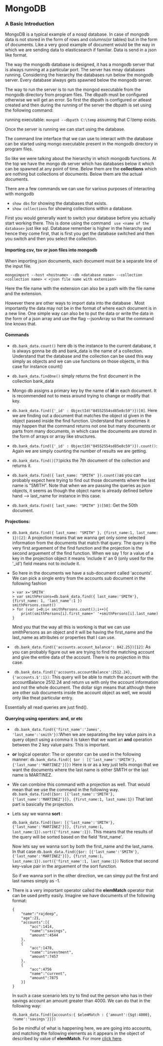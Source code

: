 # MongoDB

### A Basic Introduction

MongoDB is a typical example of a nosql database. In case of mongodb data is not stored in the form of rows and columns(or tables) but in the form of documents. Like a very good example of document would be the way in which we are sending data to elasticsearch if familiar. Data is send in a json like format. 

The way the mongodb database is designed, it has a mongodb server that is always running at a particular port. The server has mnay databases running. Considering the hierarchy the databases run below the mongodb server. Every database always gets spawned below the mongodb server.

The way to run the server is to run the mongod executable from the mongodb directory from program files. The dbpath must be configured otherwise we will get an error. So first the dbpath is configured or atleast created and then during the running of the server the dbpath is set using the following command:

running executable: ``` mongod --dbpath C:\temp ``` assuming that C:\temp exists.

Once the server is running we can start using the database.

The command line interface that we can use to interact with the database can be started using mongo executable present in the mongodb directory in program files.

So like we were talking about the hierarchy in which mongodb functions. At the top we have the mongo db server which has databases below it which can be spawned at any point of time. Below them are the **collections** which are nothing but collections of documents. Below them are the actual documents.

There are a few commands we can use for various purposes of interacting with mongodb

- ``` show dbs ``` for showing the databases that exists.
- ``` show collections ``` for showing collections within a 
database.

First you would generally want to switch your database before you actually start working there. This is done using the command ``` use <name of the database>``` just like sql. Database remember is higher in the hierarchy and hence they come first, that is first you get the database switched and then you switch and then you select the collection.

#### Importing csv, tsv or json files into mongodb

When importing json documents, each document must be a separate line of the input file.

```
mongoimport --host <hostname> --db <database name> --collection <collection name> < <json file name with extension> 
```

Here the file name with the extension can also be a path with the file name and the extension.

However there are other ways to import data into the database . Most importantly the data may not be in the format of where each document is in a new line. One simple way can also be to put the data or write the data in the form of a json array and use the flag --jsonArray so that the command line knows that.

#### Commands

- ``` db.bank_data.count() ``` here db is the instance to the current database, it is always gonna be db and bank_data is the name of a collection. Understand that the database and the collection can be used this way simply as objects and we can use functions on those objects, in this case for instance count()

- ``` db.bank_data.findOne() ``` simply returns the first document in the collection bank_data

- Mongo db assigns a primary key by the name of **id** in each document. It is recommended not to mess around trying to change or modify that key.

- ``` db.bank_data.find({'_id' : ObjectId("84552554sd85e8c59")})[0] ```. Here we are finding out a document that matches the object id given in the object passed inside the find function. Understand that sometimes it may happen that the command returns not one but many documents or parts from many documents, in which case the documents are stored in the form of arrays or array like structures. 

- ``` db.bank_data.find({'_id' : ObjectId("84552554sd85e8c59")}).count() ```: Again we are simply counting the number of results we are getting.

- ``` db.bank_data.find()[7] ```picks the 7th document of the collection and returns it.

- ``` db.bank_data.find({ last_name: "SMITH" }).count() ```as you can probably expect here trying to find out those documents where the last name is "SMITH". Note that when we are passing the queries as json objects, it seems as though the object name is already defined before hand --> last_name for instance in this case.

- ``` db.bank_data.find({ last_name: "SMITH" })[50] ```: Get the 50th document.

#### Projections:

- ``` db.bank_data.find({ last_name: "SMITH" }, {first_name:1, last_name: 1})[2] ```: A projection means that we wanna get only some selected information from the documents that match that query. The query is the very first arguement of the find function and the projection is the second arguement of the find function. When we say 1 for a value of a key in the projection object it means 'include it' an 0 (only used for the '_id') field means not to include it.

- So here in the documents we have a sub-document called 'accounts'. We can pick a single entry from the accounts sub document in the following fashion
    ```     
    > var x='SMITH'
    > var smithPersons=db.bank_data.find({ last_name:'SMITH'}, {first_name: 1, 'last_name':1 })
    smithPersons.count()
    > for (var i=0;i< smithPersons.count();i++){
        print(smithPersons[i].first_name+' '+smithPersons[i].last_name)
    }
    ```
    Mind you that the way all this is working is that we can use smithPersons as an object and it will be having the first_name and the last_name as attributes or properties that I can use.

- ``` db.bank_data.find({'accounts.account_balance': 842.25})[12]```: As you can probably figure out we are trying to find the matching account and give the entire data of the account. There is no projection in this case.  

- ``` db.bank_data.find({'accounts.accountBalance':2512.24}, {'accounts.$':1})```: This query will be able to match the account with the accountBalance 2512.24 and return us with only the account information and not the whole document. The dollar sign means that although there are other sub documents inside the account object as well, we would only like theat particular entry.

Essentially all read queries are just find().

#### Querying using operators: and, or etc

- ``` db.bank_data.find({'first_name':'James', 'last_name':'smith'})```:When we are separating the key value pairs in a query object using a comma it is taken that we want an **and** operation between the 2 key value pairs. This is important.

- **or** logical operator: The or operator can be used in the following manner:
``` db.bank_data.find({ $or : [{'last_name':'SMITH'},{'last_name':'MARTINEZ'}]}) ``` Here is or as a key just tells mongo that we want the documents where the last name is either SMITH or the last name is MARTINEZ.

- We can combine this command with a projection as well. That would mean that we use the command in the following way. ``` db.bank_data.find({$or: [{'last_name':'SMITH'}, {'last_name':'MARTINEZ'}]}, {first_name:1, last_name:1}) ```
That last part is basically the projection.

- Lets say we wanna **sort** :

    ``` db.bank_data.find({$or: [{'last_name':'SMITH'}, {'last_name':'MARTINEZ'}]}, {first_name:1, last_name:1}).sort({'first_name':1}) ```. This means that the results of the query will be sorted based on the field 'first_name'.

    Now lets say we wanna sort by both the first_name and the last_name. In that case 
    ``` db.bank_data.find({$or: [{'last_name':'SMITH'}, {'last_name':'MARTINEZ'}]}, {first_name:1, last_name:1}).sort({'first_name':1, last_name:1}) ```
    Notice that second key-value pair in the arguement of the sort function.

    So if we wanna sort in the other direction, we can simpy put the first and last names simply as -1.

- There is a very important operator called the **elemMatch** operator that can be used pretty easily. Imagine we have documents of the following format:

    ```
    {
        "name":"rajdeep",
        "age":21,
        "accounts":[{
            "acc":1414,
            "name":"savings",
            "amount":4544
        },
        {
            "acc":1478,
            "name":"investment",
            "amount":7457
        },
        {
            "acc":4756
            "name":"current",
            "amount":7875
        }]
    }
    ```
    In such a case scenario lets try to find out the person who has in their savings account an amount greater than 4000. We can do that in the following way:
    ```
    db.bank_data.find({accounts:{ $elemMatch : {'amount':{$gt:4000}, 'name':'savings'}}})
    ```
    So be mindful of what is happening here, we are going into accounts, and matching the following elements as it appears in the object of described by value of **elemMatch**. For more [click here](https://youtu.be/W-WihPoEbR4?t=6697).


